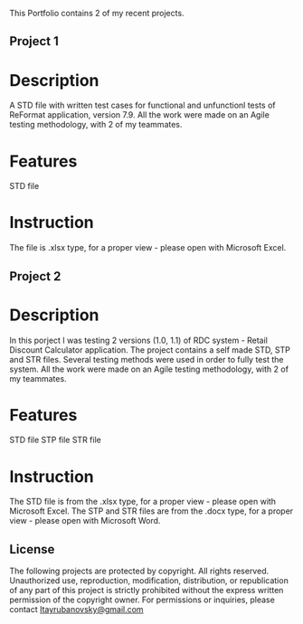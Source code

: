 This Portfolio contains 2 of my recent projects.

## Project 1

# Description
A STD file with written test cases for functional and unfunctionl tests of ReFormat application, version 7.9.
All the work were made on an Agile testing methodology, with 2 of my teammates.

# Features
STD file

# Instruction
The file is .xlsx type, for a proper view - please open with Microsoft Excel.

## Project 2

# Description
In this porject I was testing 2 versions (1.0, 1.1) of RDC system - Retail Discount Calculator application.
The project contains a self made STD, STP and STR files.
Several testing methods were used in order to fully test the system.
All the work were made on an Agile testing methodology, with 2 of my teammates.

# Features
STD file
STP file
STR file

# Instruction
The STD file is from the .xlsx type, for a proper view - please open with Microsoft Excel.
The STP and STR files are from the .docx type, for a proper view - please open with Microsoft Word.

## License
The following projects are protected by copyright. All rights reserved.
Unauthorized use, reproduction, modification, distribution, or republication of any part of this project is strictly prohibited without the express written permission of the copyright owner.
For permissions or inquiries, please contact Itayrubanovsky@gmail.com
